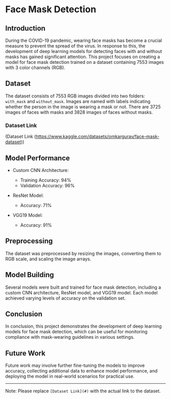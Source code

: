 # Face Mask Detection

## Introduction
During the COVID-19 pandemic, wearing face masks has become a crucial measure to prevent the spread of the virus. In response to this, the development of deep learning models for detecting faces with and without masks has gained significant attention. This project focuses on creating a model for face mask detection trained on a dataset containing 7553 images with 3 color channels (RGB).

## Dataset
The dataset consists of 7553 RGB images divided into two folders: `with_mask` and `without_mask`. Images are named with labels indicating whether the person in the image is wearing a mask or not. There are 3725 images of faces with masks and 3828 images of faces without masks.

### Dataset Link
(Dataset Link (https://www.kaggle.com/datasets/omkargurav/face-mask-dataset))

## Model Performance
- Custom CNN Architecture:
  - Training Accuracy: 94%
  - Validation Accuracy: 96%
  
- ResNet Model:
  - Accuracy: 71%
  
- VGG19 Model:
  - Accuracy: 91%

## Preprocessing
The dataset was preprocessed by resizing the images, converting them to RGB scale, and scaling the image arrays.

## Model Building
Several models were built and trained for face mask detection, including a custom CNN architecture, ResNet model, and VGG19 model. Each model achieved varying levels of accuracy on the validation set.

## Conclusion
In conclusion, this project demonstrates the development of deep learning models for face mask detection, which can be useful for monitoring compliance with mask-wearing guidelines in various settings.

## Future Work
Future work may involve further fine-tuning the models to improve accuracy, collecting additional data to enhance model performance, and deploying the model in real-world scenarios for practical use.

---
Note: Please replace `[Dataset Link](#)` with the actual link to the dataset.
